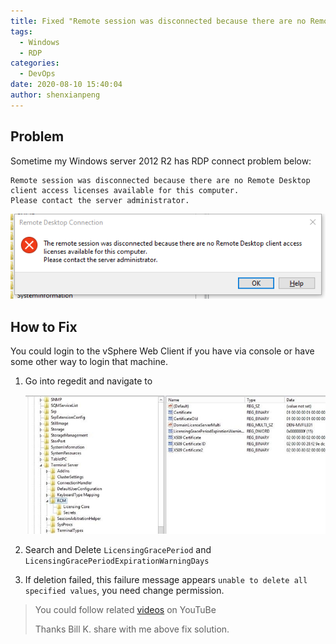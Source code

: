```yaml
---
title: Fixed "Remote session was disconnected because there are no Remote Desktop client access licenses available"
tags:
  - Windows
  - RDP
categories:
  - DevOps
date: 2020-08-10 15:40:04
author: shenxianpeng
---
```


## Problem

Sometime my Windows server 2012 R2 has RDP connect problem below:

```
Remote session was disconnected because there are no Remote Desktop client access licenses available for this computer.
Please contact the server administrator.
```

![RDP connect problem](rdp-problem/RDP-failed.png)

<!-- more -->

## How to Fix

You could login to the vSphere Web Client if you have via console or have some other way to login that machine.

1. Go into regedit and navigate to 

    ![Regedit](rdp-problem/regedit.jpg)

2. Search and Delete `LicensingGracePeriod` and `LicensingGracePeriodExpirationWarningDays`

3. If deletion failed, this failure message appears `unable to delete all specified values`, you need change permission.

> You could follow related [videos](https://www.youtube.com/results?search_query=unable+to+delete+all+specified+values) on YouTuBe
>
> Thanks Bill K. share with me above fix solution.
